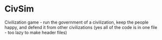 # CivSim
Civilization game - run the government of a civilization, keep the people happy, and defend it from other civilizations
(yes all of the code is in one file - too lazy to make header files)
